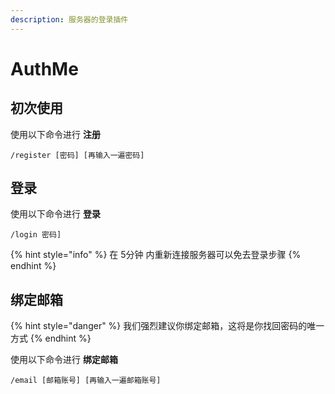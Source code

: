 ```yaml
---
description: 服务器的登录插件
---
```


# AuthMe

## 初次使用

使用以下命令进行 **注册**

```
/register [密码] [再输入一遍密码]
```

## 登录

使用以下命令进行 **登录**

```
/login 密码]
```

{% hint style="info" %}
在 5分钟 内重新连接服务器可以免去登录步骤
{% endhint %}

## 绑定邮箱

{% hint style="danger" %}
我们强烈建议你绑定邮箱，这将是你找回密码的唯一方式
{% endhint %}

使用以下命令进行 **绑定邮箱**

```
/email [邮箱账号] [再输入一遍邮箱账号]
```
